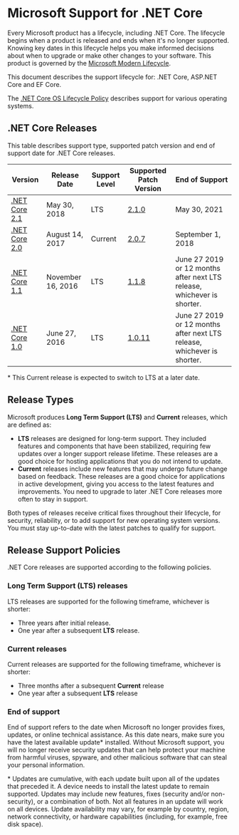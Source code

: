 # Microsoft Support for .NET Core

Every Microsoft product has a lifecycle, including .NET Core. The lifecycle begins when a product is released and ends when it's no longer supported. Knowing key dates in this lifecycle helps you make informed decisions about when to upgrade or make other changes to your software. This product is governed by the [Microsoft Modern Lifecycle](https://support.microsoft.com/help/30881/modern-lifecycle-policy).

This document describes the support lifecycle for: .NET Core, ASP.NET Core and EF Core.

The [.NET Core OS Lifecycle Policy](https://github.com/dotnet/core/blob/master/os-lifecycle-policy.md) describes support for various operating systems.

## .NET Core Releases

This table describes support type, supported patch version and end of support date for .NET Core releases.

|  Version  |  Release Date | Support Level | Supported Patch Version | End of Support |
| -- | -- | -- | -- | -- |
|[.NET Core 2.1](https://blogs.msdn.microsoft.com/dotnet/2018/05/30/announcing-net-core-2-1) | May 30, 2018 | LTS | [2.1.0](https://www.microsoft.com/net/download/dotnet-core/runtime-2.1.0) | May 30, 2021|
| [.NET Core 2.0](https://blogs.msdn.microsoft.com/dotnet/2017/08/14/announcing-net-core-2-0/) | August 14, 2017 | Current | [2.0.7](https://www.microsoft.com/net/download/dotnet-core/runtime-2.0.7) | September 1, 2018 |
| [.NET Core 1.1](https://blogs.msdn.microsoft.com/dotnet/2016/11/16/announcing-net-core-1-1/) | November 16, 2016 | LTS | [1.1.8](https://www.microsoft.com/net/download/dotnet-core/runtime-1.1.8) | June 27 2019 or 12 months after next LTS release, whichever is shorter. |
| [.NET Core 1.0](https://blogs.msdn.microsoft.com/dotnet/2016/06/27/announcing-net-core-1-0/) | June 27, 2016 | LTS | [1.0.11](https://www.microsoft.com/net/download/dotnet-core/runtime-1.0.11) | June 27 2019 or 12 months after next LTS release, whichever is shorter. |

\* This Current release is expected to switch to LTS at a later date.

## Release Types

Microsoft produces **Long Term Support (LTS)** and **Current** releases, which are defined as:

* **LTS** releases are designed for long-term support. They included features and components that have been stabilized, requiring few updates over a longer support release lifetime. These releases are a good choice for hosting applications that you do not intend to update.
* **Current** releases include new features that may undergo future change based on feedback. These releases are a good choice for applications in active development, giving you access to the latest features and improvements. You need to upgrade to later .NET Core releases more often to stay in support.

Both types of releases receive critical fixes throughout their lifecycle, for security, reliability, or to add support for new operating system versions. You must stay up-to-date with the latest patches to qualify for support.

## Release Support Policies

.NET Core releases are supported according to the following policies.

### Long Term Support (LTS) releases

LTS releases are supported for the following timeframe, whichever is shorter:

* Three years after initial release.
* One year after a subsequent **LTS** release.

### Current releases

Current releases are supported for the following timeframe, whichever is shorter:

* Three months after a subsequent **Current** release
* One year after a subsequent **LTS** release

### End of support

End of support refers to the date when Microsoft no longer provides fixes, updates, or online technical assistance. As this date nears, make sure you have the latest available update\* installed. Without Microsoft support, you will no longer receive security updates that can help protect your machine from harmful viruses, spyware, and other malicious software that can steal your personal information.

\* Updates are cumulative, with each update built upon all of the updates that preceded it. A device needs to install the latest update to remain supported. Updates may include new features, fixes (security and/or non-security), or a combination of both. Not all features in an update will work on all devices. Update availability may vary, for example by country, region, network connectivity, or hardware capabilities (including, for example, free disk space).

